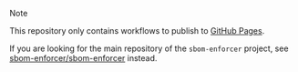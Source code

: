 > [!NOTE]
> This repository only contains workflows to publish to [GitHub Pages](https://sbom-enforcer.github.io).
>
> If you are looking for the main repository of the `sbom-enforcer` project, see [sbom-enforcer/sbom-enforcer](https://github.com/sbom-enforcer/sbom-enforcer[sbom-enforcer/sbom-enforcer) instead.
